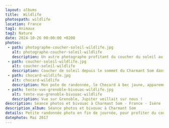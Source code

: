 ```yaml
---
layout: albums
title:  Wildlife
photospath: wildlife
location: France
tag1: Animaux
tag2: Nature
date: 2024-10-26 00:00:00 +0200
photos:
 - path: photographe-coucher-soleil-wildlife.jpg
   alt: photographe-coucher-soleil-wildlife
   description: Un autre photographe profitant du coucher du soleil au sommet du Charmant Som.
 - path: coucher-soleil-wildlife.jpg
   alt: coucher-soleil-wildlife
   description: Coucher de soleil depuis le sommet du Charmant Som dans le massif de la Chartreuse.
 - path: chocard-wildlife.jpg
   alt: chocard-wildlife
   description: Mon pote de randonnée, le Chocard à bec jaune, apparemment il a eu du mal à me reconnaître cette fois-ci :)
 - path: tente-vue-grenoble-bivouac-wildlife.jpg
   alt: tente-vue-grenoble-bivouac-wildlife
   description: Vue sur Grenoble, Jupiter veillait sur nous !
description: Séance photos et bivouac à Charmant Som - France - Isère - Grenoble - Photographies
description_album: Séance photos et bivouac à Charmant Som
details: Petite randonnée photo en fin de journée, pour profiter du coucher de soleil depuis le sommet du Charmant Som. Objectif atteint avec un ciel splendide. Vient ensuite le bivouac pendant lequel j'ai pu réaliser quelques photos de ciel étoilé.
datephoto: Mai 2017
---
```


